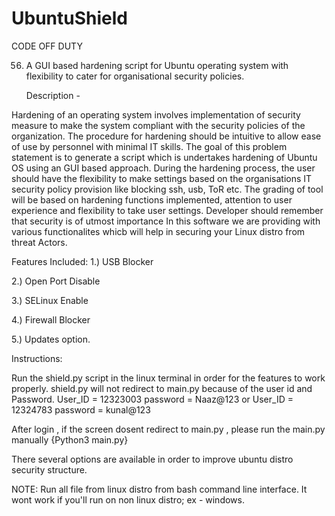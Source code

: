 # UbuntuShield
CODE OFF DUTY 

56. A GUI based hardening script for Ubuntu operating system with flexibility to cater for organisational security policies.

    Description -
     
Hardening of an operating system involves implementation of security measure to make the system compliant with the security policies of the organization. The procedure for hardening should be intuitive to allow ease of use by personnel with minimal IT skills. The goal of this problem statement is to generate a script which is undertakes hardening of Ubuntu OS using an GUI based approach. During the hardening process, the user should have the flexibility to make settings based on the organisations IT security policy provision like blocking ssh, usb, ToR etc. The grading of tool will be based on hardening functions implemented, attention to user experience and flexibility to take user settings. Developer should remember that security is of utmost importance
In this software we are providing with various functionalites whicb will help in securing your Linux distro from threat Actors.

Features Included:
1.) USB Blocker

2.) Open Port Disable

3.) SELinux Enable

4.) Firewall Blocker

5.) Updates option.

Instructions:

Run the shield.py script in the linux terminal in order for the features to work properly.
shield.py will not redirect to main.py because of the user id and Password. 
User_ID = 12323003
password = Naaz@123 
        or 
User_ID = 12324783
password = kunal@123

After login , if the screen dosent redirect to main.py , please run the main.py manually {Python3 main.py}

There several options are available in order to improve ubuntu distro security structure.

NOTE: Run all file from linux distro from bash command line interface. It wont work if you'll run on non linux distro; ex - windows.



